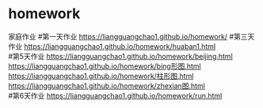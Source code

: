 # homework
家庭作业
#第一天作业 
https://liangguangchao1.github.io/homework/
#第三天作业
https://liangguangchao1.github.io/homework/huaban1.html</br>
#第5天作业
https://liangguangchao1.github.io/homework/beijing.html</br>
https://liangguangchao1.github.io/homework/bing形图.html</br>
https://liangguangchao1.github.io/homework/柱形图.html</br>
https://liangguangchao1.github.io/homework/zhexian图.html</br>
#第6天作业
https://liangguangchao1.github.io/homework/run.html</br>


